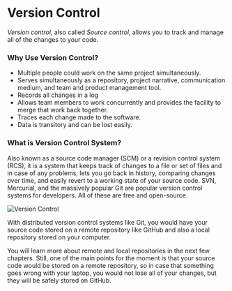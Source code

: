 # Version Control

*Version control*, also called *Source control*, allows you to track and manage all of the changes to your code.

### Why Use Version Control?

* Multiple people could work on the same project simultaneously.
* Serves simultaneously as a repository, project narrative, communication medium, and team and product management tool.
* Records all changes in a log
* Allows team members to work concurrently and provides the facility to merge that work back together.
* Traces each change made to the software.
* Data is transitory and can be lost easily.

### What is Version Control System?

Also known as a source code manager (SCM) or a revision control system (RCS), it is a system that keeps track of changes to a file or set of files and in case of any problems, lets you go back in history, comparing changes over time, and easily revert to a working state of your source code. SVN, Mercurial, and the massively popular Git are popular version control systems for developers. All of these are free and open-source. 

![Version Control](https://user-images.githubusercontent.com/21223421/111696461-03056580-883d-11eb-82c4-7f8d926629e6.png)

With distributed version control systems like Git, you would have your source code stored on a remote repository like GitHub and also a local repository stored on your computer.

You will learn more about remote and local repositories in the next few chapters. Still, one of the main points for the moment is that your source code would be stored on a remote repository, so in case that something goes wrong with your laptop, you would not lose all of your changes, but they will be safely stored on GitHub.
